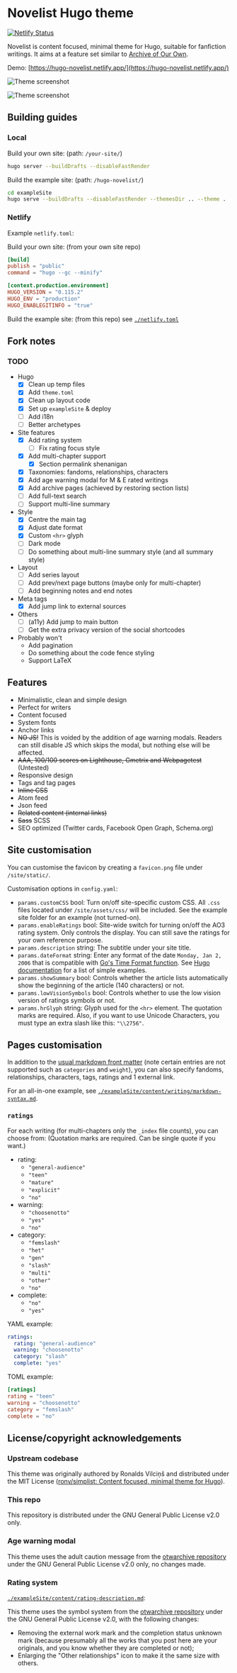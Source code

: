 # Novelist Hugo theme

[![Netlify Status](https://api.netlify.com/api/v1/badges/87c7da96-8f24-4277-bb4d-6202b039ebdc/deploy-status)](https://app.netlify.com/sites/hugo-novelist/deploys)

Novelist is content focused, minimal theme for Hugo, suitable for fanfiction writings. It aims at a feature set similar to [Archive of Our Own](https://archiveofourown.org/).

Demo: [https://hugo-novelist.netlify.app/](https://hugo-novelist.netlify.app/)

![Theme screenshot](screenshot1.png)

![Theme screenshot](screenshot2.png)

## Building guides

### Local

Build your own site: (path: `/your-site/`)

```sh
hugo server --buildDrafts --disableFastRender
```

Build the example site: (path: `/hugo-novelist/`)

```sh
cd exampleSite
hugo serve --buildDrafts --disableFastRender --themesDir .. --theme .
```

### Netlify

Example `netlify.toml`:

Build your own site: (from your own site repo)

```toml
[build]
publish = "public"
command = "hugo --gc --minify"

[context.production.environment]
HUGO_VERSION = "0.115.2"
HUGO_ENV = "production"
HUGO_ENABLEGITINFO = "true"
```

Build the example site: (from this repo) see [`./netlify.toml`](https://github.com/loikein/hugo-novelist/blob/main/netlify.toml)


## Fork notes

### TODO

- Hugo
    + [x] Clean up temp files
    + [x] Add `theme.toml`
    + [x] Clean up layout code
    + [x] Set up `exampleSite` \& deploy
    + [ ] Add i18n
    + [ ] Better archetypes
- Site features
    + [x] Add rating system
        * [ ] Fix rating focus style
    + [x] Add multi-chapter support
        * [x] Section permalink shenanigan
    + [x] Taxonomies: fandoms, relationships, characters
    + [x] Add age warning modal for M \& E rated writings
    + [x] Add archive pages (achieved by restoring section lists)
    + [ ] Add full-text search
    + [ ] Support multi-line summary
- Style
    + [x] Centre the main tag
    + [x] Adjust date format
    + [x] Custom `<hr>` glyph
    + [ ] Dark mode
    + [ ] Do something about multi-line summary style \(and all summary style\)
- Layout
    + [ ] Add series layout
    + [ ] Add prev/next page buttons (maybe only for multi-chapter)
    + [ ] Add beginning notes and end notes
- Meta tags
    + [x] Add jump link to external sources
- Others
    + [ ] (a11y) Add jump to main button
    + [ ] Get the extra privacy version of the social shortcodes
- Probably won't
    + Add pagination
    + Do something about the code fence styling
    + Support LaTeX


## Features

- Minimalistic, clean and simple design
- Perfect for writers
- Content focused
- System fonts
- Anchor links
- ~~NO JS!~~ This is voided by the addition of age warning modals. Readers can still disable JS which skips the modal, but nothing else will be affected.
- ~~AAA, 100/100 scores on Lighthouse, Gmetrix and Webpagetest~~ \(Untested\)
- Responsive design
- Tags and tag pages
- ~~Inline CSS~~
- Atom feed
- Json feed
- ~~Related content (internal links)~~
- ~~Sass~~ SCSS
- SEO optimized (Twitter cards, Facebook Open Graph, Schema.org)


## Site customisation

You can customise the favicon by creating a `favicon.png` file under `/site/static/`.

Customisation options in `config.yaml`:

- `params.customCSS` bool: Turn on/off site-specific custom CSS. All `.css` files located under `/site/assets/css/` will be included. See the example site folder for an example (not turned-on).
- `params.enableRatings` bool: Site-wide switch for turning on/off the AO3 rating system. Only controls the display. You can still save the ratings for your own reference purpose.
- `params.description` string: The subtitle under your site title.
- `params.dateFormat` string: Enter any format of the date `Monday, Jan 2, 2006` that is compatible with [Go's Time Format function](https://pkg.go.dev/time#example-Time.Format). See [Hugo documentation](https://gohugo.io/functions/format/#hugo-date-and-time-templating-reference) for a list of simple examples.
- `params.showSummary` bool: Controls whether the article lists automatically show the beginning of the article (140 characters) or not.
- `params.lowVisionSymbols` bool: Controls whether to use the low vision version of ratings symbols or not.
- `params.hrGlyph` string: Glyph used for the `<hr>` element. The quotation marks are required. Also, if you want to use Unicode Characters, you must type an extra slash like this: `"\\2756"`.


## Pages customisation

In addition to the [usual markdown front matter](https://gohugo.io/content-management/front-matter/) \(note certain entries are not supported such as `categories` and `weight`\), you can also specify fandoms, relationships, characters, tags, ratings and 1 external link.

For an all-in-one example, see [`./exampleSite/content/writing/markdown-syntax.md`](https://github.com/loikein/hugo-novelist/blob/main/exampleSite/content/writing/markdown-syntax.md).

### `ratings`

For each writing \(for multi-chapters only the `_index` file counts\), you can choose from: \(Quotation marks are required. Can be single quote if you want.\)

- rating:
    + `"general-audience"`
    + `"teen"`
    + `"mature"`
    + `"explicit"`
    + `"no"`
- warning: 
    + `"choosenotto"`
    + `"yes"`
    + `"no"`
- category:
    + `"femslash"`
    + `"het"`
    + `"gen"`
    + `"slash"`
    + `"multi"`
    + `"other"`
    + `"no"`
- complete:
    + `"no"`
    + `"yes"`

YAML example:

```yaml
ratings:
  rating: "general-audience"
  warning: "choosenotto"
  category: "slash"
  complete: "yes"
```

TOML example:

```toml
[ratings]
rating = "teen"
warning = "choosenotto"
category = "femslash"
complete = "no"
```


## License/copyright acknowledgements

### Upstream codebase

This theme was originally authored by Ronalds Vilciņš and distributed under the MIT License \([ronv/simplist: Content focused, minimal theme for Hugo](https://github.com/ronv/simplist)\).


### This repo

This repository is distributed under the GNU General Public License v2.0 only.


### Age warning modal

This theme uses the adult caution message from the [otwarchive repository](https://github.com/otwcode/otwarchive/) under the GNU General Public License v2.0 only, no changes made.


### Rating system

[`./exampleSite/content/rating-description.md`](https://github.com/loikein/hugo-novelist/blob/main/exampleSite/content/rating-description.md):

This theme uses the symbol system from the [otwarchive repository](https://github.com/otwcode/otwarchive/) under the GNU General Public License v2.0, with the following changes:

- Removing the external work mark and the completion status unknown mark \(because presumably all the works that you post here are your originals, and you know whether they are completed or not\);
- Enlarging the "Other relationships" icon to make it the same size with others.
